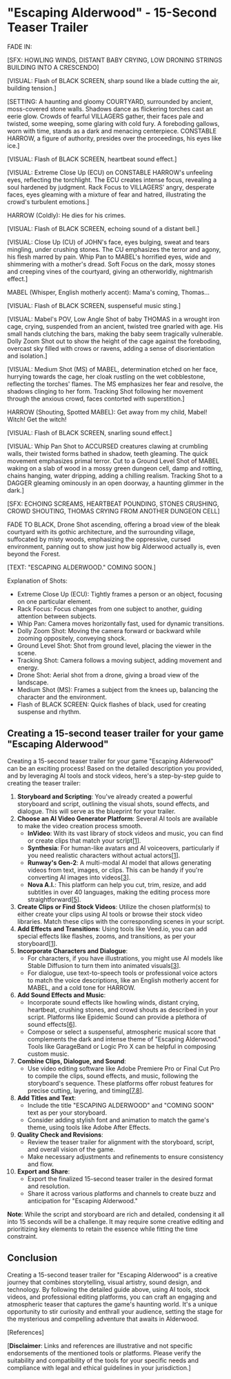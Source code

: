 # "Escaping Alderwood" - 15-Second Teaser Trailer

FADE IN:

[SFX: HOWLING WINDS, DISTANT BABY CRYING, LOW DRONING STRINGS BUILDING INTO A CRESCENDO]

[VISUAL: Flash of BLACK SCREEN, sharp sound like a blade cutting the air, building tension.]

[SETTING: A haunting and gloomy COURTYARD, surrounded by ancient, moss-covered stone walls. Shadows dance as flickering torches cast an eerie glow. Crowds of fearful VILLAGERS gather, their faces pale and twisted, some weeping, some glaring with cold fury. A foreboding gallows, worn with time, stands as a dark and menacing centerpiece. CONSTABLE HARROW, a figure of authority, presides over the proceedings, his eyes like ice.]

[VISUAL: Flash of BLACK SCREEN, heartbeat sound effect.]

[VISUAL: Extreme Close Up (ECU) on CONSTABLE HARROW's unfeeling eyes, reflecting the torchlight. The ECU creates intense focus, revealing a soul hardened by judgment. Rack Focus to VILLAGERS’ angry, desperate faces, eyes gleaming with a mixture of fear and hatred, illustrating the crowd's turbulent emotions.]

HARROW (Coldly): He dies for his crimes.

[VISUAL: Flash of BLACK SCREEN, echoing sound of a distant bell.]

[VISUAL: Close Up (CU) of JOHN's face, eyes bulging, sweat and tears mingling, under crushing stones. The CU emphasizes the terror and agony, his flesh marred by pain. Whip Pan to MABEL's horrified eyes, wide and shimmering with a mother's dread. Soft Focus on the dark, mossy stones and creeping vines of the courtyard, giving an otherworldly, nightmarish effect.]

MABEL (Whisper, English motherly accent): Mama's coming, Thomas...

[VISUAL: Flash of BLACK SCREEN, suspenseful music sting.]

[VISUAL: Mabel's POV, Low Angle Shot of baby THOMAS in a wrought iron cage, crying, suspended from an ancient, twisted tree gnarled with age. His small hands clutching the bars, making the baby seem tragically vulnerable. Dolly Zoom Shot out to show the height of the cage against the foreboding, overcast sky filled with crows or ravens, adding a sense of disorientation and isolation.]

[VISUAL: Medium Shot (MS) of MABEL, determination etched on her face, hurrying towards the cage, her cloak rustling on the wet cobblestone, reflecting the torches' flames. The MS emphasizes her fear and resolve, the shadows clinging to her form. Tracking Shot following her movement through the anxious crowd, faces contorted with superstition.]

HARROW (Shouting, Spotted MABEL): Get away from my child, Mabel! Witch! Get the witch!

[VISUAL: Flash of BLACK SCREEN, snarling sound effect.]

[VISUAL: Whip Pan Shot to ACCURSED creatures clawing at crumbling walls, their twisted forms bathed in shadow, teeth gleaming. The quick movement emphasizes primal terror. Cut to a Ground Level Shot of MABEL waking on a slab of wood in a mossy green dungeon cell, damp and rotting, chains hanging, water dripping, adding a chilling realism. Tracking Shot to a DAGGER gleaming ominously in an open doorway, a haunting glimmer in the dark.]

[SFX: ECHOING SCREAMS, HEARTBEAT POUNDING, STONES CRUSHING, CROWD SHOUTING, THOMAS CRYING FROM ANOTHER DUNGEON CELL]

FADE TO BLACK, Drone Shot ascending, offering a broad view of the bleak courtyard with its gothic architecture, and the surrounding village, suffocated by misty woods, emphasizing the oppressive, cursed environment, panning out to show just how big Alderwood actually is, even beyond the Forest.

[TEXT: "ESCAPING ALDERWOOD." COMING SOON.]

Explanation of Shots:

- Extreme Close Up (ECU): Tightly frames a person or an object, focusing on one particular element.
- Rack Focus: Focus changes from one subject to another, guiding attention between subjects.
- Whip Pan: Camera moves horizontally fast, used for dynamic transitions.
- Dolly Zoom Shot: Moving the camera forward or backward while zooming oppositely, conveying shock.
- Ground Level Shot: Shot from ground level, placing the viewer in the scene.
- Tracking Shot: Camera follows a moving subject, adding movement and energy.
- Drone Shot: Aerial shot from a drone, giving a broad view of the landscape.
- Medium Shot (MS): Frames a subject from the knees up, balancing the character and the environment.
- Flash of BLACK SCREEN: Quick flashes of black, used for creating suspense and rhythm.

## Creating a 15-second teaser trailer for your game "Escaping Alderwood"

Creating a 15-second teaser trailer for your game "Escaping Alderwood" can be an exciting process! Based on the detailed description you provided, and by leveraging AI tools and stock videos, here's a step-by-step guide to creating the teaser trailer:

1. **Storyboard and Scripting**: You've already created a powerful storyboard and script, outlining the visual shots, sound effects, and dialogue. This will serve as the blueprint for your trailer.
2. **Choose an AI Video Generator Platform**: Several AI tools are available to make the video creation process smooth.
    - **InVideo**: With its vast library of stock videos and music, you can find or create clips that match your script[[1](https://neilchasefilm.com/video-generators/)].
    - **Synthesia**: For human-like avatars and AI voiceovers, particularly if you need realistic characters without actual actors[[1](https://neilchasefilm.com/video-generators/)].
    - **Runway's Gen-2**: A multi-modal AI model that allows generating videos from text, images, or clips. This can be handy if you're converting AI images into videos[[3](https://searchengineland.com/best-ai-video-generators-creators-marketers-429940)].
    - **Nova A.I.**: This platform can help you cut, trim, resize, and add subtitles in over 40 languages, making the editing process more straightforward[[5](https://wearenova.ai/trailer-video-maker/)].
3. **Create Clips or Find Stock Videos**: Utilize the chosen platform(s) to either create your clips using AI tools or browse their stock video libraries. Match these clips with the corresponding scenes in your script.
4. **Add Effects and Transitions**: Using tools like Veed.io, you can add special effects like flashes, zooms, and transitions, as per your storyboard[[1](https://neilchasefilm.com/video-generators/)].
5. **Incorporate Characters and Dialogue**: 
    - For characters, if you have illustrations, you might use AI models like Stable Diffusion to turn them into animated visuals[[3](https://searchengineland.com/best-ai-video-generators-creators-marketers-429940)].
    - For dialogue, use text-to-speech     tools or professional voice actors to match the voice descriptions, like an English motherly accent for MABEL, and a cold tone for HARROW.
6. **Add Sound Effects and Music**:
    - Incorporate sound effects like howling winds, distant crying, heartbeat, crushing stones, and crowd shouts as described in your script. Platforms like Epidemic Sound can provide a plethora of sound effects[[6](https://www.epidemicsound.com/)].
    - Compose or select a suspenseful, atmospheric musical score that complements the dark and intense theme of "Escaping Alderwood." Tools like GarageBand or Logic Pro X can be helpful in composing custom music.
7. **Combine Clips, Dialogue, and Sound**:
    - Use video editing software like Adobe Premiere Pro or Final Cut Pro to compile the clips, sound effects, and music, following the storyboard's sequence. These platforms offer robust features for precise cutting, layering, and timing[[7](https://www.adobe.com/products/premiere.html),[8](https://www.apple.com/final-cut-pro/)].
8. **Add Titles and Text**:
    - Include the title "ESCAPING ALDERWOOD" and "COMING SOON" text as per your storyboard.
    - Consider adding stylish font and animation to match the game's theme, using tools like Adobe After Effects.
9. **Quality Check and Revisions**:
    - Review the teaser trailer for alignment with the storyboard, script, and overall vision of the game.
    - Make necessary adjustments and refinements to ensure consistency and flow.
10. **Export and Share**:
    - Export the finalized 15-second teaser trailer in the desired format and resolution.
    - Share it across various platforms and channels to create buzz and anticipation for "Escaping Alderwood."

**Note**: While the script and storyboard are rich and detailed, condensing it all into 15 seconds will be a challenge. It may require some creative editing and prioritizing key elements to retain the essence while fitting the time constraint.

## Conclusion

Creating a 15-second teaser trailer for "Escaping Alderwood" is a creative journey that combines storytelling, visual artistry, sound design, and technology. By following the detailed guide above, using AI tools, stock videos, and professional editing platforms, you can craft an engaging and atmospheric teaser that captures the game's haunting world. It's a unique opportunity to stir curiosity and enthrall your audience, setting the stage for the mysterious and compelling adventure that awaits in Alderwood.

[References]

[1]: https://neilchasefilm.com/video-generators/
[2]: https://searchengineland.com/best-ai-video-generators-creators-marketers-429940
[3]: https://wearenova.ai/trailer-video-maker/
[4]: https://www.epidemicsound.com/
[5]: https://www.adobe.com/products/premiere.html
[6]: https://www.apple.com/final-cut-pro/

[**Disclaimer**: Links and references are illustrative and not specific endorsements of the mentioned tools or platforms. Please verify the suitability and compatibility of the tools for your specific needs and compliance with legal and ethical guidelines in your jurisdiction.]